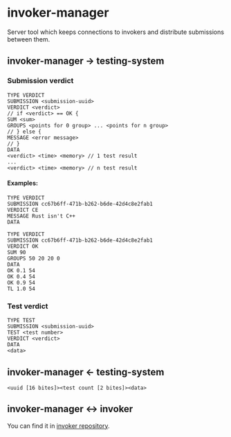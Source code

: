 # invoker-manager
Server tool which keeps connections to invokers and distribute submissions between them.

## invoker-manager -> testing-system
### Submission verdict
```
TYPE VERDICT
SUBMISSION <submission-uuid>
VERDICT <verdict>
// if <verdict> == OK {
SUM <sum>
GROUPS <points for 0 group> ... <points for n group>
// } else {
MESSAGE <error message>
// }
DATA
<verdict> <time> <memory> // 1 test result
...
<verdict> <time> <memory> // n test result
```
#### Examples:
```
TYPE VERDICT
SUBMISSION cc67b6ff-471b-b262-b6de-42d4c8e2fab1
VERDICT CE
MESSAGE Rust isn't C++
DATA
```
```
TYPE VERDICT
SUBMISSION cc67b6ff-471b-b262-b6de-42d4c8e2fab1
VERDICT OK
SUM 90
GROUPS 50 20 20 0
DATA
OK 0.1 54
OK 0.4 54
OK 0.9 54
TL 1.0 54
```

### Test verdict
```
TYPE TEST
SUBMISSION <submission-uuid>
TEST <test number>
VERDICT <verdict>
DATA
<data>
```
## invoker-manager <- testing-system
```
<uuid [16 bites]><test count [2 bites]><data>
```
## invoker-manager <-> invoker

You can find it in [invoker repository](https://github.com/summer-54/invoker).

